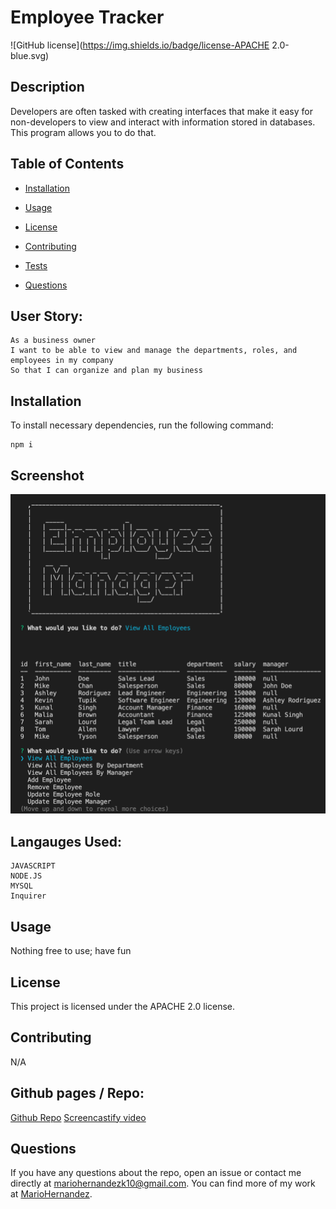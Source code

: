 # Employee Tracker
![GitHub license](https://img.shields.io/badge/license-APACHE 2.0-blue.svg)

## Description

Developers are often tasked with creating interfaces that make it easy for non-developers to view and interact with information stored in databases. This program allows you to do that.


## Table of Contents 

* [Installation](#installation)

* [Usage](#usage)

* [License](#license)

* [Contributing](#contributing)

* [Tests](#tests)

* [Questions](#questions)

## User Story:

```
As a business owner
I want to be able to view and manage the departments, roles, and employees in my company
So that I can organize and plan my business
```

## Installation

To install necessary dependencies, run the following command:

```
npm i
```

## Screenshot


![picture 1](images/SS.png)  

## Langauges Used:
````
JAVASCRIPT
NODE.JS
MYSQL
Inquirer
````

## Usage

Nothing free to use; have fun 

## License

This project is licensed under the APACHE 2.0 license.
  
## Contributing

N/A

## Github pages / Repo:
[Github Repo](https://github.com/mariohernandezk10/employee_tracker)
[Screencastify video](https://drive.google.com/file/d/1PpYHDfIOqGJDcIOZVmVczmnniSI56Uww/view)


## Questions

If you have any questions about the repo, open an issue or contact me directly at mariohernandezk10@gmail.com. You can find more of my work at [MarioHernandez](https://github.com/mariohernandezk10/).

